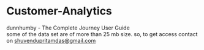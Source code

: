 # Customer-Analytics
dunnhumby - The Complete Journey User Guide
<br>
some of the data set are of more than 25 mb size. so, to get access contact on shuvendupritamdas@gmail.com
